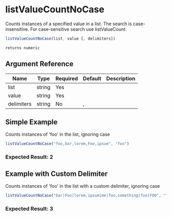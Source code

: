 # listValueCountNoCase

Counts instances of a specified value in a list.
The search is case-insensitive. For case-sensitive search use listValueCount.

```javascript
listValueCountNoCase(list, value [, delimiters])
```

```javascript
returns numeric
```

## Argument Reference

| Name | Type | Required | Default | Description |
| --- | --- | --- | --- | --- |
| list | string | Yes |  |  |
| value | string | Yes |  |  |
| delimiters | string | No | , |  |

## Simple Example

Counts instances of 'foo' in the list, ignoring case

```javascript
listValueCountNoCase("foo,bar,lorem,Foo,ipsum", "foo")
```

### Expected Result: 2

## Example with Custom Delimiter

Counts instances of 'foo' in the list with a custom delimiter, ignoring case

```javascript
listValueCountNoCase("bar|Foo|lorem,ipsum|me|foo,something|foo|FOO", "foo", "|")
```

### Expected Result: 3
